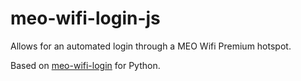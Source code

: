 # meo-wifi-login-js

Allows for an automated login through a MEO Wifi Premium hotspot.

Based on [meo-wifi-login](https://github.com/ravemir/meo-wifi-login) for Python.